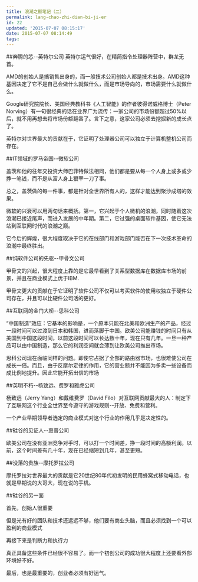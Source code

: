 ```yaml
---
title: 浪潮之巅笔记（二）
permalink: lang-chao-zhi-dian-bi-ji-er
id: 22
updated: '2015-07-07 08:15:17'
date: 2015-07-07 08:14:49
tags:
---
```


##奔腾的芯--英特尔公司
英特尔运气很好，在精简指令处理器阵营中，群龙无首。

AMD的创始人是搞销售出身的，而一般技术公司创始人都是技术出身。AMD这种基因决定了它不是自己会做什么就做什么，而是市场导向的，市场需要什么就做什么。

Google研究院院长、美国经典教科书《人工智能》的作者彼得诺威格博士（Peter Norving）有一句很经典的话在业界广为流传：一家公司的市场份额超过50%以后，就不用再想去将市场份额翻番了。言下之意，这家公司必须去挖掘新的成长点了。

英特尔对世界最大的贡献在于，它证明了处理器公司可以独立于计算机整机公司而存在。

##IT领域的罗马帝国--微软公司

盖茨和他的往年交投资大师巴菲特做法相同，他们都是要从每一个人身上或多或少挣一笔钱，而不是从富人身上狠宰一刀了事。

总之，盖茨做的每一件事，都是针对全世界所有人的，这样才能达到聚沙成塔的效果。

微软的兴衰可以用两句话来概括。第一，它兴起于个人微机的浪潮，同时随着这次浪潮已接近尾声，而进入发展的中年期。第二，它过强的桌面软件基因，使它无法站到互联网时代的浪潮之巅。

它今后的辉煌，很大程度取决于它的在线部门和游戏部门能否在下一次技术革命的浪潮中最终胜出。

##纯软件公司的先驱--甲骨文公司

甲骨文的兴起，很大程度上靠的是它最早看到了关系型数据库在数据库市场的前景，并且在商业模式上优于IBM.

甲骨文更大的贡献在于它证明了软件公司不仅可以考买软件的使用权独立于硬件公司存在，并且可以比硬件公司活的更好。

##互联网的金门大桥--思科公司

“中国制造”效应：它基本的影响是，一个原本只能在北美和欧洲生产的产品，经过一段时间可以过渡到日本和韩国，进而落脚于中国。欧美公司能赚钱的时间只有从美国到中国这段时间，以前这段时间可以长达数十年，现在只有几年。一旦一种产品可以由中国制造，那么它的利润空间就会薄到让欧美公司推出市场。

思科公司现在面临同样的问题。即使它占据了全部的路由器市场，也很难使公司在成长一倍。而且，由于反摩尔定律的作用，它的营业额并不能因为多卖一些设备而成比例地提升。因此它能开拓出信的市场

##英明不朽--杨致远、费罗和雅虎公司

杨致远（Jerry Yang）和戴维费罗（David Filo）对互联网贡献最大的人：制定下了互联网这个行业全世界至今遵守的游戏规则--开放、免费和营利。

一个产业早期领导者选定的商业模式对这个行业的作用几乎是决定性的。

##硅谷的见证人--惠普公司

欧美公司在没有亚洲竞争对手时，可以打一个时间差，挣一段时间的高额利润。以前，这个时间差有几十年，现在已经缩短到几年，甚至更短。

##没落的贵族--摩托罗拉公司

摩托罗拉对世界最大的贡献是它20世纪80年代初发明的民用蜂窝式移动电话，也就是早期说的大哥大，现在说的手机。

##硅谷的另一面

首先，创始人很重要

但是光有好的团队和技术还远远不够，他们要有商业头脑，而且必须找到一个可以盈利的商业模式

再接下来是判断力和执行力

真正具备这些条件已经很不容易了。而一个初创公司的成功很大程度上还要看外部环境好不好。

最后，也是最重要的，创业者必须有好运气。
